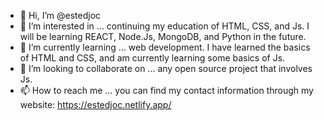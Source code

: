 - 👋 Hi, I’m @estedjoc
- 👀 I’m interested in ... continuing my education of HTML, CSS, and Js. I will be learning REACT, Node.Js, MongoDB, and Python in the future.
- 🌱 I’m currently learning ... web development. I have learned the basics of HTML and CSS, and am currently learning some basics of Js.
- 💞️ I’m looking to collaborate on ... any open source project that involves Js.
- 📫 How to reach me ... you can find my contact information through my website: https://estedjoc.netlify.app/
<!---
estedjoc/estedjoc is a ✨ special ✨ repository because its `README.md` (this file) appears on your GitHub profile.
You can click the Preview link to take a look at your changes.
--->
